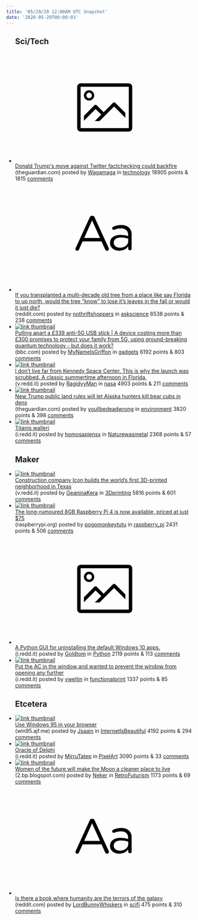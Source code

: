 ```yaml
---
title: '05/29/20 12:00AM UTC Snapshot'
date: '2020-05-29T00:00:03'
---
```

<ul>
<h2>Sci/Tech</h2>

<li><a href='https://www.theguardian.com/technology/2020/may/28/donald-trump-move-against-twitter-factchecking-could-backfire'><svg version='1.1' viewBox='-34 -14 104 64' preserveAspectRatio='xMidYMid meet' xmlns='http://www.w3.org/2000/svg' xmlns:xlink='http://www.w3.org/1999/xlink'>
    <title>link thumbnail</title>
    <path d='M32,4H4A2,2,0,0,0,2,6V30a2,2,0,0,0,2,2H32a2,2,0,0,0,2-2V6A2,2,0,0,0,32,4ZM4,30V6H32V30Z'></path>
    <path d='M8.92,14a3,3,0,1,0-3-3A3,3,0,0,0,8.92,14Zm0-4.6A1.6,1.6,0,1,1,7.33,11,1.6,1.6,0,0,1,8.92,9.41Z'></path>
    <path d='M22.78,15.37l-5.4,5.4-4-4a1,1,0,0,0-1.41,0L5.92,22.9v2.83l6.79-6.79L16,22.18l-3.75,3.75H15l8.45-8.45L30,24V21.18l-5.81-5.81A1,1,0,0,0,22.78,15.37Z'></path>
    </svg></a><div><div class='linkTitle'><a href='https://www.theguardian.com/technology/2020/may/28/donald-trump-move-against-twitter-factchecking-could-backfire'>Donald Trump's move against Twitter factchecking could backfire</a></div>(theguardian.com) posted by <a href='https://www.reddit.com/user/Wagamaga'>Wagamaga</a> in <a href='https://www.reddit.com/r/technology'>technology</a> 18905 points & 1815 <a href='https://www.reddit.com/r/technology/comments/gs5vii/donald_trumps_move_against_twitter_factchecking/'>comments</a></div></li>

<li><a href='https://www.reddit.com/r/askscience/comments/grznxt/if_you_transplanted_a_multidecade_old_tree_from_a/'><svg version='1.1' viewBox='-34 -12 104 64' preserveAspectRatio='xMidYMid slice' xmlns='http://www.w3.org/2000/svg' xmlns:xlink='http://www.w3.org/1999/xlink'>
    <title>text link thumbnail</title>
    <path d='M12.19,8.84a1.45,1.45,0,0,0-1.4-1h-.12a1.46,1.46,0,0,0-1.42,1L1.14,26.56a1.29,1.29,0,0,0-.14.59,1,1,0,0,0,1,1,1.12,1.12,0,0,0,1.08-.77l2.08-4.65h11l2.08,4.59a1.24,1.24,0,0,0,1.12.83,1.08,1.08,0,0,0,1.08-1.08,1.64,1.64,0,0,0-.14-.57ZM6.08,20.71l4.59-10.22,4.6,10.22Z'>
    </path>
    <path d='M32.24,14.78A6.35,6.35,0,0,0,27.6,13.2a11.36,11.36,0,0,0-4.7,1,1,1,0,0,0-.58.89,1,1,0,0,0,.94.92,1.23,1.23,0,0,0,.39-.08,8.87,8.87,0,0,1,3.72-.81c2.7,0,4.28,1.33,4.28,3.92v.5a15.29,15.29,0,0,0-4.42-.61c-3.64,0-6.14,1.61-6.14,4.64v.05c0,2.95,2.7,4.48,5.37,4.48a6.29,6.29,0,0,0,5.19-2.48V26.9a1,1,0,0,0,1,1,1,1,0,0,0,1-1.06V19A5.71,5.71,0,0,0,32.24,14.78Zm-.56,7.7c0,2.28-2.17,3.89-4.81,3.89-1.94,0-3.61-1.06-3.61-2.86v-.06c0-1.8,1.5-3,4.2-3a15.2,15.2,0,0,1,4.22.61Z'>
    </path>
    </svg></a><div><div class='linkTitle'><a href='https://www.reddit.com/r/askscience/comments/grznxt/if_you_transplanted_a_multidecade_old_tree_from_a/'>If you transplanted a multi-decade old tree from a place like say Florida to up north, would the tree “know” to lose it’s leaves in the fall or would it just die?</a></div>(reddit.com) posted by <a href='https://www.reddit.com/user/nothriftshoppers'>nothriftshoppers</a> in <a href='https://www.reddit.com/r/askscience'>askscience</a> 6538 points & 238 <a href='https://www.reddit.com/r/askscience/comments/grznxt/if_you_transplanted_a_multidecade_old_tree_from_a/'>comments</a></div></li>

<li><a href='https://www.bbc.com/news/technology-52810220/'><img src='https://b.thumbs.redditmedia.com/F82VmZFgdwxXcrFtd-aMvhnoMyjbF6pWxTeOrAeWUGk.jpg' alt='link thumbnail'></a><div><div class='linkTitle'><a href='https://www.bbc.com/news/technology-52810220/'>Pulling apart a £339 anti-5G USB stick | A device costing more than £300 promises to protect your family from 5G, using ground-breaking quantum technology - but does it work?</a></div>(bbc.com) posted by <a href='https://www.reddit.com/user/MyNameIsGriffon'>MyNameIsGriffon</a> in <a href='https://www.reddit.com/r/gadgets'>gadgets</a> 6192 points & 803 <a href='https://www.reddit.com/r/gadgets/comments/gs2gpb/pulling_apart_a_339_anti5g_usb_stick_a_device/'>comments</a></div></li>

<li><a href='https://v.redd.it/pk7lebsq1j151'><img src='https://b.thumbs.redditmedia.com/NltHrdm5nCkeqm3coDk-DsMHKTog-jstaQregxz6gLA.jpg' alt='link thumbnail'></a><div><div class='linkTitle'><a href='https://v.redd.it/pk7lebsq1j151'>I don’t live far from Kennedy Space Center. This is why the launch was scrubbed. A classic summertime afternoon in Florida.</a></div>(v.redd.it) posted by <a href='https://www.reddit.com/user/RagidyyMan'>RagidyyMan</a> in <a href='https://www.reddit.com/r/nasa'>nasa</a> 4903 points & 211 <a href='https://www.reddit.com/r/nasa/comments/gs8q6s/i_dont_live_far_from_kennedy_space_center_this_is/'>comments</a></div></li>

<li><a href='https://www.theguardian.com/environment/2020/may/28/alaska-bears-wolves-trump-rules-hunters'><img src='https://b.thumbs.redditmedia.com/lYza_ERo7lysC7POelKt053tN5El0-FfvECzXTXyRIU.jpg' alt='link thumbnail'></a><div><div class='linkTitle'><a href='https://www.theguardian.com/environment/2020/may/28/alaska-bears-wolves-trump-rules-hunters'>New Trump public land rules will let Alaska hunters kill bear cubs in dens</a></div>(theguardian.com) posted by <a href='https://www.reddit.com/user/youllbedeadwrong'>youllbedeadwrong</a> in <a href='https://www.reddit.com/r/environment'>environment</a> 3820 points & 398 <a href='https://www.reddit.com/r/environment/comments/gs4cej/new_trump_public_land_rules_will_let_alaska/'>comments</a></div></li>

<li><a href='https://i.redd.it/m6l6zdmtag151.jpg'><img src='https://b.thumbs.redditmedia.com/uOpLF9BpFhF19BfxqtGLJ8Xq-kkwI06cTVPUfqd1DzI.jpg' alt='link thumbnail'></a><div><div class='linkTitle'><a href='https://i.redd.it/m6l6zdmtag151.jpg'>Titanis walleri</a></div>(i.redd.it) posted by <a href='https://www.reddit.com/user/homosapiensx'>homosapiensx</a> in <a href='https://www.reddit.com/r/Naturewasmetal'>Naturewasmetal</a> 2368 points & 57 <a href='https://www.reddit.com/r/Naturewasmetal/comments/gs10lq/titanis_walleri/'>comments</a></div></li>

<h2>Maker</h2>

<li><a href='https://v.redd.it/va6qadgktg151'><img src='https://a.thumbs.redditmedia.com/PTjSnqQlivpKXaTABrW3Hpz1QB5aYVHBx2UBc9G4vt4.jpg' alt='link thumbnail'></a><div><div class='linkTitle'><a href='https://v.redd.it/va6qadgktg151'>Construction company Icon builds the world’s first 3D-printed neighborhood in Texas</a></div>(v.redd.it) posted by <a href='https://www.reddit.com/user/GeaninaKera'>GeaninaKera</a> in <a href='https://www.reddit.com/r/3Dprinting'>3Dprinting</a> 5816 points & 601 <a href='https://www.reddit.com/r/3Dprinting/comments/gs39x6/construction_company_icon_builds_the_worlds_first/'>comments</a></div></li>

<li><a href='https://www.raspberrypi.org/blog/8gb-raspberry-pi-4-on-sale-now-at-75/'><img src='https://b.thumbs.redditmedia.com/bYJL3G61hVosBo6dNiakaJvfeBXBYbBe-XYmfocc81M.jpg' alt='link thumbnail'></a><div><div class='linkTitle'><a href='https://www.raspberrypi.org/blog/8gb-raspberry-pi-4-on-sale-now-at-75/'>The long-rumoured 8GB Raspberry Pi 4 is now available, priced at just $75</a></div>(raspberrypi.org) posted by <a href='https://www.reddit.com/user/pogomonkeytutu'>pogomonkeytutu</a> in <a href='https://www.reddit.com/r/raspberry_pi'>raspberry_pi</a> 2431 points & 506 <a href='https://www.reddit.com/r/raspberry_pi/comments/gs1c6h/the_longrumoured_8gb_raspberry_pi_4_is_now/'>comments</a></div></li>

<li><a href='https://i.redd.it/r51f4jvzti151.png'><svg version='1.1' viewBox='-34 -14 104 64' preserveAspectRatio='xMidYMid meet' xmlns='http://www.w3.org/2000/svg' xmlns:xlink='http://www.w3.org/1999/xlink'>
    <title>link thumbnail</title>
    <path d='M32,4H4A2,2,0,0,0,2,6V30a2,2,0,0,0,2,2H32a2,2,0,0,0,2-2V6A2,2,0,0,0,32,4ZM4,30V6H32V30Z'></path>
    <path d='M8.92,14a3,3,0,1,0-3-3A3,3,0,0,0,8.92,14Zm0-4.6A1.6,1.6,0,1,1,7.33,11,1.6,1.6,0,0,1,8.92,9.41Z'></path>
    <path d='M22.78,15.37l-5.4,5.4-4-4a1,1,0,0,0-1.41,0L5.92,22.9v2.83l6.79-6.79L16,22.18l-3.75,3.75H15l8.45-8.45L30,24V21.18l-5.81-5.81A1,1,0,0,0,22.78,15.37Z'></path>
    </svg></a><div><div class='linkTitle'><a href='https://i.redd.it/r51f4jvzti151.png'>A Python GUI for uninstalling the default Windows 10 apps.</a></div>(i.redd.it) posted by <a href='https://www.reddit.com/user/Goldtom'>Goldtom</a> in <a href='https://www.reddit.com/r/Python'>Python</a> 2119 points & 113 <a href='https://www.reddit.com/r/Python/comments/gs7xdb/a_python_gui_for_uninstalling_the_default_windows/'>comments</a></div></li>

<li><a href='https://i.redd.it/grxvu2hurh151.jpg'><img src='https://b.thumbs.redditmedia.com/mYZjj7UCOgHqp8HdkviYIXrFgFITzRMWqrVCYjEeHNg.jpg' alt='link thumbnail'></a><div><div class='linkTitle'><a href='https://i.redd.it/grxvu2hurh151.jpg'>Put the AC in the window and wanted to prevent the window from opening any further</a></div>(i.redd.it) posted by <a href='https://www.reddit.com/user/vweltin'>vweltin</a> in <a href='https://www.reddit.com/r/functionalprint'>functionalprint</a> 1337 points & 85 <a href='https://www.reddit.com/r/functionalprint/comments/gs4lg1/put_the_ac_in_the_window_and_wanted_to_prevent/'>comments</a></div></li>

<h2>Etcetera</h2>

<li><a href='https://win95.ajf.me/'><img src='https://b.thumbs.redditmedia.com/UkL9iPXo7xE1psncTJirIFPcXbEJ_vjFGFXddcM5jWw.jpg' alt='link thumbnail'></a><div><div class='linkTitle'><a href='https://win95.ajf.me/'>Use Windows 95 in your browser</a></div>(win95.ajf.me) posted by <a href='https://www.reddit.com/user/Jsaain'>Jsaain</a> in <a href='https://www.reddit.com/r/InternetIsBeautiful'>InternetIsBeautiful</a> 4192 points & 294 <a href='https://www.reddit.com/r/InternetIsBeautiful/comments/gs2ot6/use_windows_95_in_your_browser/'>comments</a></div></li>

<li><a href='https://i.redd.it/lu9hzm3uxg151.png'><img src='https://b.thumbs.redditmedia.com/Z0uTR2sls0EU1C9gxWJmmpY4vkH5SIaCeAfOfN1KeQI.jpg' alt='link thumbnail'></a><div><div class='linkTitle'><a href='https://i.redd.it/lu9hzm3uxg151.png'>Oracle of Delphi</a></div>(i.redd.it) posted by <a href='https://www.reddit.com/user/MirruTatep'>MirruTatep</a> in <a href='https://www.reddit.com/r/PixelArt'>PixelArt</a> 3090 points & 33 <a href='https://www.reddit.com/r/PixelArt/comments/gs2izr/oracle_of_delphi/'>comments</a></div></li>

<li><a href='https://2.bp.blogspot.com/-NkhczWMnzcw/UgPC_CdLI5I/AAAAAAAALjk/kJaKHhdA05o/s1600/lestoil.jpg'><img src='https://b.thumbs.redditmedia.com/CvMmtfWNqBSeSqj72R9ib6LaJRmKCLUcj8VwKt1eLBo.jpg' alt='link thumbnail'></a><div><div class='linkTitle'><a href='https://2.bp.blogspot.com/-NkhczWMnzcw/UgPC_CdLI5I/AAAAAAAALjk/kJaKHhdA05o/s1600/lestoil.jpg'>Women of the future will make the Moon a cleaner place to live</a></div>(2.bp.blogspot.com) posted by <a href='https://www.reddit.com/user/Neker'>Neker</a> in <a href='https://www.reddit.com/r/RetroFuturism'>RetroFuturism</a> 1173 points & 69 <a href='https://www.reddit.com/r/RetroFuturism/comments/gs9890/women_of_the_future_will_make_the_moon_a_cleaner/'>comments</a></div></li>

<li><a href='https://www.reddit.com/r/scifi/comments/gs2rpm/is_there_a_book_where_humanity_are_the_terrors_of/'><svg version='1.1' viewBox='-34 -12 104 64' preserveAspectRatio='xMidYMid slice' xmlns='http://www.w3.org/2000/svg' xmlns:xlink='http://www.w3.org/1999/xlink'>
    <title>text link thumbnail</title>
    <path d='M12.19,8.84a1.45,1.45,0,0,0-1.4-1h-.12a1.46,1.46,0,0,0-1.42,1L1.14,26.56a1.29,1.29,0,0,0-.14.59,1,1,0,0,0,1,1,1.12,1.12,0,0,0,1.08-.77l2.08-4.65h11l2.08,4.59a1.24,1.24,0,0,0,1.12.83,1.08,1.08,0,0,0,1.08-1.08,1.64,1.64,0,0,0-.14-.57ZM6.08,20.71l4.59-10.22,4.6,10.22Z'>
    </path>
    <path d='M32.24,14.78A6.35,6.35,0,0,0,27.6,13.2a11.36,11.36,0,0,0-4.7,1,1,1,0,0,0-.58.89,1,1,0,0,0,.94.92,1.23,1.23,0,0,0,.39-.08,8.87,8.87,0,0,1,3.72-.81c2.7,0,4.28,1.33,4.28,3.92v.5a15.29,15.29,0,0,0-4.42-.61c-3.64,0-6.14,1.61-6.14,4.64v.05c0,2.95,2.7,4.48,5.37,4.48a6.29,6.29,0,0,0,5.19-2.48V26.9a1,1,0,0,0,1,1,1,1,0,0,0,1-1.06V19A5.71,5.71,0,0,0,32.24,14.78Zm-.56,7.7c0,2.28-2.17,3.89-4.81,3.89-1.94,0-3.61-1.06-3.61-2.86v-.06c0-1.8,1.5-3,4.2-3a15.2,15.2,0,0,1,4.22.61Z'>
    </path>
    </svg></a><div><div class='linkTitle'><a href='https://www.reddit.com/r/scifi/comments/gs2rpm/is_there_a_book_where_humanity_are_the_terrors_of/'>Is there a book where humanity are the terrors of the galaxy</a></div>(reddit.com) posted by <a href='https://www.reddit.com/user/LordBunnyWhiskers'>LordBunnyWhiskers</a> in <a href='https://www.reddit.com/r/scifi'>scifi</a> 475 points & 310 <a href='https://www.reddit.com/r/scifi/comments/gs2rpm/is_there_a_book_where_humanity_are_the_terrors_of/'>comments</a></div></li>

</ul>
